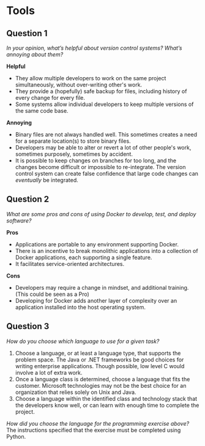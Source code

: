 # Tools


## Question 1
_In your opinion, what’s helpful about version control systems? What’s annoying about them?_

__Helpful__
* They allow multiple developers to work on the same project simultaneously, without over-writing other's work.
* They provide a (hopefully) safe backup for files, including history of every change for every file.
* Some systems allow individual developers to keep multiple versions of the same code base.

__Annoying__
* Binary files are not always handled well.  This sometimes creates a need for a separate location(s)
to store binary files.
* Developers may be able to alter or revert a lot of other people's work, sometimes purposely, sometimes by accident.
* It is possible to keep changes on branches for too long, and the changes become difficult or impossible to re-integrate.
The version control system can create false confidence that large code changes can _eventually_ be integrated.


## Question 2

_What are some pros and cons of using Docker to develop, test, and deploy software?_

__Pros__
* Applications are portable to any environment supporting Docker.
* There is an incentive to break monolithic applications into a collection of Docker applications, each supporting 
a single feature.
* It facilitates service-oriented architectures.

__Cons__
* Developers may require a change in mindset, and additional training. (This could be seen as a Pro)
* Developing for Docker adds another layer of complexity over an application installed into the host operating system.


## Question 3
_How do you choose which language to use for a given task?_

1. Choose a language, or at least a language type, that supports the problem space.  The Java or .NET frameworks be good choices 
for writing enterprise applications.  Though possible, low level C would involve a lot of extra work.  
2. Once a language class is determined, choose a language that fits the customer.  Microsoft technologies may not be 
the best choice for an organization that relies solely on Unix and Java.
3. Choose a language within the identified class and technology stack that the developers know well, or can learn with enough time to complete the project.

 _How did you choose the language for the programming exercise above?_
 The instructions specified that the exercise must be completed using Python.
 
